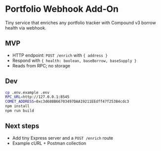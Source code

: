 # Portfolio Webhook Add‑On

Tiny service that enriches any portfolio tracker with Compound v3 borrow health via webhook.

## MVP
- HTTP endpoint: `POST /enrich` with `{ address }`
- Respond with `{ health: boolean, baseBorrow, baseSupply }`
- Reads from RPC; no storage

## Dev
```bash
cp .env.example .env
RPC_URL=http://127.0.0.1:8545
COMET_ADDRESS=0xc3d688B66703497DAA19211EEdff47f25384cdc3
npm install
npm run build
```

## Next steps
- Add tiny Express server and a `POST /enrich` route
- Example cURL + Postman collection 
